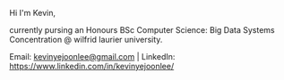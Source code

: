 Hi I'm Kevin,

currently pursing an Honours BSc Computer Science: Big Data Systems Concentration @ wilfrid laurier university.


Email: kevinyejoonlee@gmail.com | LinkedIn: https://www.linkedin.com/in/kevinyejoonlee/


